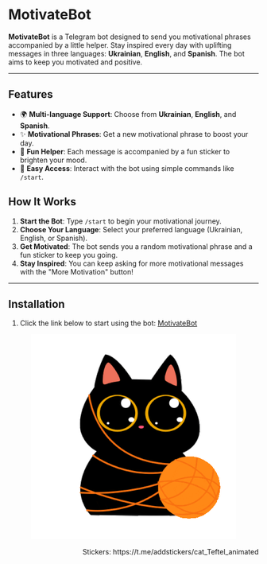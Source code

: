 # MotivateBot

**MotivateBot** is a Telegram bot designed to send you motivational phrases accompanied by a little helper. Stay inspired every day with uplifting messages in three languages: **Ukrainian**, **English**, and **Spanish**. The bot aims to keep you motivated and positive.

---

## Features

- 🌍 **Multi-language Support**: Choose from **Ukrainian**, **English**, and **Spanish**.
- ✨ **Motivational Phrases**: Get a new motivational phrase to boost your day.
- 🤖 **Fun Helper**: Each message is accompanied by a fun sticker to brighten your mood.
- 📱 **Easy Access**: Interact with the bot using simple commands like `/start`.

## How It Works

1. **Start the Bot**: Type `/start` to begin your motivational journey.
2. **Choose Your Language**: Select your preferred language (Ukrainian, English, or Spanish).
3. **Get Motivated**: The bot sends you a random motivational phrase and a fun sticker to keep you going.
4. **Stay Inspired**: You can keep asking for more motivational messages with the "More Motivation" button!

---

## Installation

1. Click the link below to start using the bot:
   [MotivateBot](https://t.me/ZenMotivation_bot)

<p align="center">
  <img src="stickers/kitten.gif" alt="Animated kitten Sticker">
</p>

<p align="end">
Stickers: https://t.me/addstickers/cat_Teftel_animated
</p>
